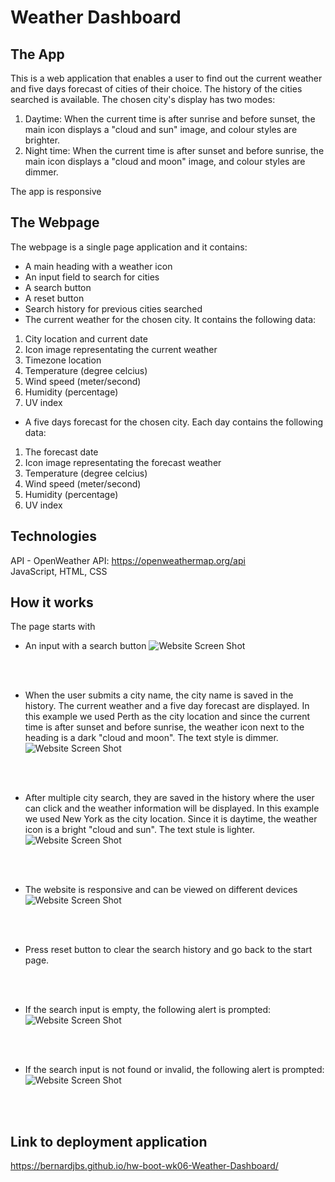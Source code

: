 # Weather Dashboard

## The App
This is a web application that enables a user to find out the current weather and five days forecast of cities of their choice. The history of the cities searched is available. The chosen city's display has two modes: 
1. Daytime: When the current time is after sunrise and before sunset, the main icon displays a "cloud and sun" image, and colour styles are brighter.
2. Night time: When the current time is after sunset and before sunrise, the main icon displays a "cloud and moon" image, and colour styles are dimmer.

The app is responsive

## The Webpage
The webpage is a single page application and it contains: 
- A main heading with a weather icon
- An input field to search for cities
- A search button
- A reset button
- Search history for previous cities searched
- The current weather for the chosen city. It contains the following data:
1. City location and current date
2. Icon image representating the current weather
3. Timezone location
4. Temperature (degree celcius)
5. Wind speed (meter/second)
6. Humidity (percentage)
7. UV index
- A five days forecast for the chosen city. Each day contains the following data: 
1. The forecast date
2. Icon image representating the forecast weather
3. Temperature (degree celcius)
4. Wind speed (meter/second)
5. Humidity (percentage)
6. UV index

## Technologies
API - OpenWeather API: https://openweathermap.org/api <br/>
JavaScript, HTML, CSS

## How it works
The page starts with
- An input with a search button
![Website Screen Shot](./assets/images/readme/01-start.jpg)
<br/>
<br/>

- When the user submits a city name, the city name is saved in the history. The current weather and a five day forecast are displayed. In this example we used Perth as the city location and since the current time is after sunset and before sunrise, the weather icon next to the heading is a dark "cloud and moon". The text style is dimmer.
![Website Screen Shot](./assets/images/readme/02-first-search.jpg)   
<br/>
<br/>

- After multiple city search, they are saved in the history where the user can click and the weather information will be displayed. In this example we used New York as the city location. Since it is daytime, the weather icon is a bright "cloud and sun". The text stule is lighter. 
![Website Screen Shot](./assets/images/readme/03-search-history.jpg)   
<br/>
<br/>

- The website is responsive and can be viewed on different devices <br/>
![Website Screen Shot](./assets/images/readme/04-responsive.jpg)   
<br/>
<br/>

- Press reset button to clear the search history and go back to the start page.
<br/>
<br/>

- If the search input is empty, the following alert is prompted: <br>
![Website Screen Shot](./assets/images/readme/05-alert-input-empty.jpg)
<br/>
<br/>

- If the search input is not found or invalid, the following alert is prompted: <br>
![Website Screen Shot](./assets/images/readme/06-alert-input-not-found.jpg)
<br/>
<br/>

## Link to deployment application
https://bernardjbs.github.io/hw-boot-wk06-Weather-Dashboard/